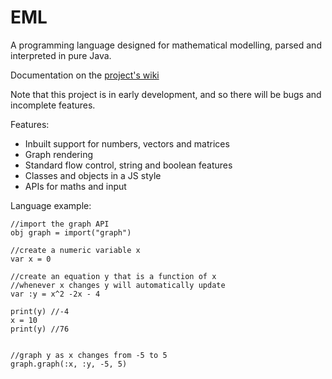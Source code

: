 # EML
A programming language designed for mathematical modelling, parsed and interpreted in pure Java.

Documentation on the [project's wiki](https://github.com/MaxSW/EML/wiki)

Note that this project is in early development, and so there will be bugs and incomplete features.

Features:
* Inbuilt support for numbers, vectors and matrices
* Graph rendering
* Standard flow control, string and boolean features
* Classes and objects in a JS style
* APIs for maths and input

Language example:
```
//import the graph API
obj graph = import("graph")

//create a numeric variable x
var x = 0

//create an equation y that is a function of x
//whenever x changes y will automatically update
var :y = x^2 -2x - 4

print(y) //-4
x = 10
print(y) //76


//graph y as x changes from -5 to 5
graph.graph(:x, :y, -5, 5)
```

